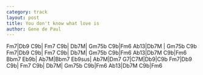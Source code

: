 ```yaml
---
category: track
layout: post
title: You don't know what love is
author: Gene de Paul
---
```


<canvas class="chords"  markdown="0">Fm7|Db9 C9b| Fm7 C9b| Db7M| Gm75b C9b|Fm6 Ab13|Db7M | Gm75b C9b
Fm7|Db9 C9b| Fm7 C9b| Db7M| Gm75b C9b|Fm6 Ab13|Db7M C9b|Fm6
Bbm7 Eb9b| Ab7M|Bbm7 Eb9sus| Ab7M|Dm7 G7|C7M|Db9|C9b
Fm7|Db9 C9b| Fm7 C9b| Db7M| Gm75b C9b|Fm6 Ab13|Db7M C9b|Fm6</canvas>





